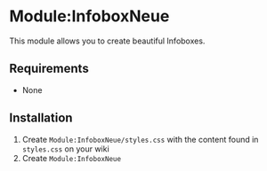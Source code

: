 # Module:InfoboxNeue

This module allows you to create beautiful Infoboxes.

## Requirements
- None

## Installation
1. Create `Module:InfoboxNeue/styles.css` with the content found in `styles.css` on your wiki
2. Create `Module:InfoboxNeue` 
